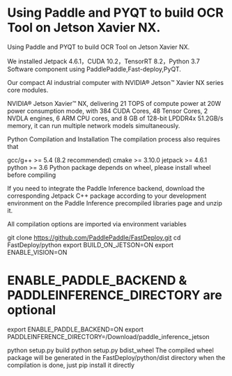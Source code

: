 # Using Paddle and PYQT to build OCR Tool on Jetson Xavier NX.
Using Paddle and PYQT to build OCR Tool on Jetson Xavier NX.

We installed Jetpack 4.6.1，CUDA 10.2，TensorRT 8.2，Python 3.7
Software component using PaddlePaddle,Fast-deploy,PyQT.


Our compact AI industrial computer with NVIDIA® Jetson™ Xavier NX series core modules.

NVIDIA® Jetson Xavier™ NX, delivering 21 TOPS of compute power at 20W power consumption mode, with 384 CUDA
Cores, 48 Tensor Cores, 2 NVDLA engines, 6 ARM CPU cores, and 8 GB of 128-bit LPDDR4x 51.2GB/s memory, it can run multiple network models simultaneously.




Python Compilation and Installation
The compilation process also requires that

gcc/g++ >= 5.4 (8.2 recommended)
cmake >= 3.10.0
jetpack >= 4.6.1
python >= 3.6
Python package depends on wheel, please install wheel before compiling

If you need to integrate the Paddle Inference backend, download the corresponding Jetpack C++ package according to your development environment on the Paddle Inference precompiled libraries page and unzip it.

All compilation options are imported via environment variables

git clone https://github.com/PaddlePaddle/FastDeploy.git
cd FastDeploy/python
export BUILD_ON_JETSON=ON
export ENABLE_VISION=ON

# ENABLE_PADDLE_BACKEND & PADDLEINFERENCE_DIRECTORY are optional
export ENABLE_PADDLE_BACKEND=ON
export PADDLEINFERENCE_DIRECTORY=/Download/paddle_inference_jetson

python setup.py build
python setup.py bdist_wheel
The compiled wheel package will be generated in the FastDeploy/python/dist directory when the compilation is done, just pip install it directly
